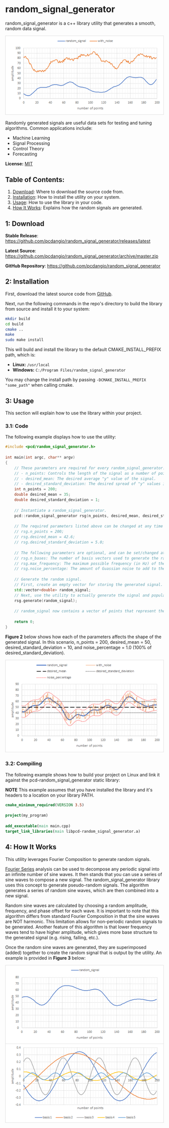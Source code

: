 # random_signal_generator

random_signal_generator is a c++ library utility that generates a smooth, random data signal.

![Figure 1: Example of a random signal generated by the random_signal_generator utility.](doc/images/example_signals.png)

Randomly generated signals are useful data sets for testing and tuning algorithms.  Common applications include:
- Machine Learning
- Signal Processing
- Control Theory
- Forecasting

**License:** [MIT](https://choosealicense.com/licenses/mit/)

## Table of Contents:
1. [Download](#download): Where to download the source code from.
2. [Installation](#installation): How to install the utility on your system.
3. [Usage](#usage): How to use the library in your code.
4. [How It Works](#howitworks): Explains how the random signals are generated.

## 1: Download <a id="downlad"/>

**Stable Release**: <https://github.com/pcdangio/random_signal_generator/releases/latest>

**Latest Source**: <https://github.com/pcdangio/random_signal_generator/archive/master.zip>

**GitHub Repository**: <https://github.com/pcdangio/random_signal_generator>

## 2: Installation <a id="installation"></a>

First, download the latest source code from [GitHub](https://github.com/pcdangio/random_signal_generator/releases).

Next, run the following commands in the repo's directory to build the library from source and install it to your system:

```bash
mkdir build
cd build
cmake ..
make
sudo make install
```

This will build and install the library to the default CMAKE_INSTALL_PREFIX path, which is:
- **Linux:** ```/usr/local```
- **Windows:** ```C:/Program Files/random_signal_generator```

You may change the install path by passing ```-DCMAKE_INSTALL_PREFIX "some_path"``` when calling cmake.

## 3: Usage <a id="usage"></a>

This section will explain how to use the library within your project.

### 3.1: Code

The following example displays how to use the utility:

```cpp
#include <pcd/random_signal_generator.h>

int main(int argc, char** argv)
{
    // These parameters are required for every random_signal_generator:
    // - n_points: Controls the length of the signal as a number of points.
    // - desired_mean: The desired average "y" value of the signal.
    // - desired_standard_deviation: The desired spread of "y" values in the random signal.
    int n_points = 200;
    double desired_mean = 35;
    double desired_standard_deviation = 1;

    // Instantiate a random_signal_generator.
    pcd::random_signal_generator rsg(n_points, desired_mean, desired_standard_deviation);

    // The required parameters listed above can be changed at any time if desired:
    // rsg.n_points = 200;
    // rsg.desired_mean = 42.6;
    // rsg.desired_standard_deviation = 5.0;

    // The following parameters are optional, and can be set/changed at any time. See documentation for full explanations.
    // rsg.n_bases: The number of basis vectors used to generate the random signal. Default value is 50.
    // rsg.max_frequency: The maximum possible frequency (in Hz) of the basis vectors. Default value is 10.0 Hz.
    // rsg.noise_percentage: The amount of Guassian noise to add to the random signal, as a decimal percentage of the desired standard deviation. Default value is 0.

    // Generate the random signal.
    // First, create an empty vector for storing the generated signal.
    std::vector<double> random_signal;
    // Next, use the utility to actually generate the signal and populate it in the vector.
    rsg.generate(random_signal);

    // random_signal now contains a vector of points that represent the generated random signal.

    return 0;
}
```

**Figure 2** below shows how each of the parameters affects the shape of the generated signal.  In this scenario, n_points = 200, desired_mean = 50, desired_standard_deviation = 10, and noise_percentage = 1.0 (100% of desired_standard_deviation).

![Figure 2: How parameters affect generated signal shape.](doc/images/parameter_visualization.png)

### 3.2: Compiling

The following example shows how to build your project on Linux and link it against the pcd-random_signal_generator static library:

**NOTE** This example assumes that you have installed the library and it's headers to a location on your library PATH.

```cmake
cmake_minimum_required(VERSION 3.5)

project(my_program)

add_executable(main main.cpp)
target_link_libraries(main libpcd-random_signal_generator.a)
```

## 4: How It Works <a id="howitworks"></a>

This utility leverages Fourier Composition to generate random signals.

[Fourier Series](https://en.wikipedia.org/wiki/Fourier_series) analysis can be used to decompose any periodic signal into an infinite number of sine waves.  It then stands that you can use a series of sine waves to compose a new signal.  The random_signal_generator library uses this concept to generate pseudo-random signals.  The algorithm generates a series of random sine waves, which are then combined into a new signal.

Random sine waves are calculated by choosing a random amplitude, frequency, and phase offset for each wave.  It is important to note that this algorithm differs from standard Fourier Composition in that the sine waves are NOT harmonic.  This limitation allows for non-periodic random signals to be generated.  Another feature of this algorithm is that lower frequency waves tend to have higher amplitude, which gives more base structure to the generated signal (e.g. rising, falling, etc.).

Once the random sine waves are generated, they are superimposed (added) together to create the random signal that is output by the utility.  An example is provided in **Figure 3** below:

![Figure 3: A random signal created by the superposition of multiple random sine waves.](doc/images/fourier_composition.png)
